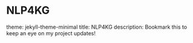 # NLP4KG
theme: jekyll-theme-minimal
title: NLP4KG
description: Bookmark this to keep an eye on my project updates!
